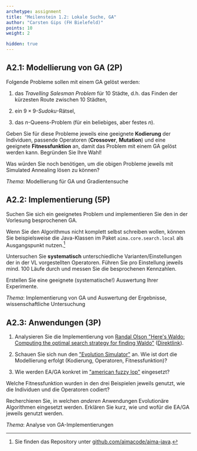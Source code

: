 ```yaml
---
archetype: assignment
title: "Meilenstein 1.2: Lokale Suche, GA"
author: "Carsten Gips (FH Bielefeld)"
points: 10
weight: 2

hidden: true
---
```




## A2.1: Modellierung von GA (2P)

Folgende Probleme sollen mit einem GA gelöst werden:

1.  das *Travelling Salesman Problem* für 10 Städte, d.h. das Finden der
    kürzesten Route zwischen 10 Städten,

2.  ein $9 \times 9$-*Sudoku*-Rätsel,

3.  das $n$-Queens-Problem (für ein beliebiges, aber festes $n$).

Geben Sie für diese Probleme jeweils eine geeignete **Kodierung** der
Individuen, passende Operatoren (**Crossover**, **Mutation**) und eine
geeignete **Fitnessfunktion** an, damit das Problem mit einem GA gelöst
werden kann. Begründen Sie Ihre Wahl!

Was würden Sie noch benötigen, um die obigen Probleme jeweils mit
Simulated Annealing lösen zu können?

*Thema*: Modellierung für GA und Gradientensuche



## A2.2: Implementierung (5P)

Suchen Sie sich ein geeignetes Problem und implementieren Sie den in der
Vorlesung besprochenen GA.

Wenn Sie den Algorithmus nicht komplett selbst schreiben wollen, können Sie
beispielsweise die Java-Klassen im Paket `aima.core.search.local` als
Ausgangspunkt nutzen.[^code]

Untersuchen Sie **systematisch** unterschiedliche Varianten/Einstellungen der
in der VL vorgestellten Operatoren. Führen Sie pro Einstellung jeweils mind.
100 Läufe durch und messen Sie die besprochenen Kennzahlen.

Erstellen Sie eine geeignete (systematische!) Auswertung Ihrer Experimente.

*Thema*: Implementierung von GA und Auswertung der Ergebnisse, wissenschaftliche Untersuchung

[^code]: Sie finden das Repository unter
[github.com/aimacode/aima-java](https://github.com/aimacode/aima-java).



## A2.3: Anwendungen (3P)

1.  Analysieren Sie die Implementierung von
    [Randal Olson "Here's Waldo: Computing the optimal search strategy for finding Waldo"](http://www.randalolson.com/2015/02/03/heres-waldo-computing-the-optimal-search-strategy-for-finding-waldo/)
    ([Direktlink](https://github.com/rhiever/Data-Analysis-and-Machine-Learning-Projects)).

2.  Schauen Sie sich nun den ["Evolution Simulator"](https://www.openprocessing.org/sketch/205807)
    an. Wie ist dort die Modellierung erfolgt (Kodierung, Operatoren, Fitnessfunktion)?

3.  Wie werden EA/GA konkret im ["american fuzzy lop"](https://lcamtuf.coredump.cx/afl/)
    eingesetzt?

Welche Fitnessfunktion wurden in den drei Beispielen jeweils genutzt, wie die
Individuen und die Operatoren codiert?


Recherchieren Sie, in welchen *anderen* Anwendungen Evolutionäre Algorithmen
eingesetzt werden. Erklären Sie kurz, wie und wofür die EA/GA jeweils genutzt
werden.

*Thema*: Analyse von GA-Implementierungen
